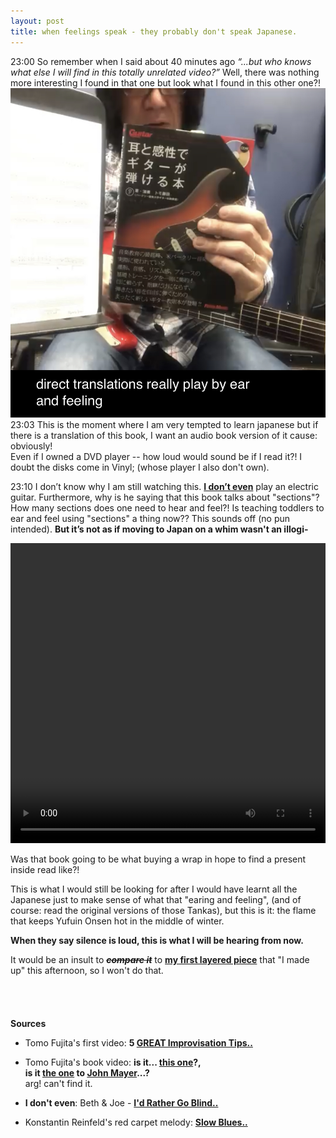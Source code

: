 ```yaml
---
layout: post
title: when feelings speak - they probably don't speak Japanese.
---
```


23:00
So remember when I said about 40 minutes ago _“...but who knows what else I will find in this totally unrelated video?”_
Well, there was nothing more interesting I found in that one but look what I found in this other one?!
![book?](/public/assets/images/book.jpg)
23:03 This is the moment where I am very tempted to learn japanese but if there is a translation of this book, I want an audio book version of it cause: obviously!
<br>Even if I owned a DVD player -- how loud would sound be if I read it?! I doubt the disks come in Vinyl; (whose player I also don't own).

23:10 I don’t know why I am still watching this. **[I don’t even](/public/assets/images/do_you_even.png)** play an electric guitar. Furthermore, why is he saying that this book talks about "sections"? How many sections does one need to hear and feel?! Is teaching toddlers to ear and feel using "sections" a thing now?? This sounds off (no pun intended). **But it’s not as if moving to Japan on a whim wasn't an illogi-**
<br>

<video controls="" autoplay="true" src="https://www.tatianazihindula.com/public/assets/videos/KONSTANTIN_REINFELD.mp4" type="video/mp4" width="100%" height="480"></video>
<br>

Was that book going to be what buying a wrap in hope to find a present inside read like?!

This is what I would still be looking for after I would have learnt all the Japanese just to make sense of what that "earing and feeling", (and of course: read the original versions of those Tankas), but this is it: the flame that keeps Yufuin Onsen hot in the middle of winter.

**When they say silence is loud, this is what I will be hearing from now.**

It would be an insult to _**~~compare it~~**_ to [**my first layered piece**](/misk_audio) that "I made up" this afternoon, so I won't do that.
<br><br><br><br><br>
**Sources**

- Tomo Fujita's first video: **5 [GREAT Improvisation Tips..](https://www.youtube.com/watch?v=BxQBqaXXo_c)**

- Tomo Fujita's book video: **is it... [this one](https://youtu.be/i0wzs3secRw)?,<br>is it [the one](https://www.youtube.com/watch?v=N2hZRgL_AME) to [John Mayer](https://youtu.be/mQ055hHdxbE)...?**<br>arg! can't find it.

- **I don't even**: Beth & Joe - **[I'd Rather Go Blind..](https://youtu.be/UEHwO_UEp7A?t=263)**

- Konstantin Reinfeld's red carpet melody: **[Slow Blues..](https://youtu.be/AqTURKuqAbg)**
